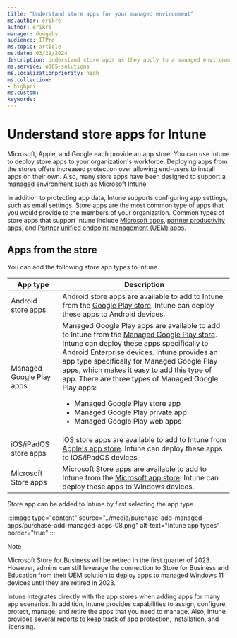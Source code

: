 ```yaml
---
title: "Understand store apps for your managed environment"
ms.author: erikre
author: erikre
manager: dougeby
audience: ITPro
ms.topic: article
ms.date: 03/29/2024
description: Understand store apps as they apply to a managed environment.
ms.service: o365-solutions
ms.localizationpriority: high
ms.collection:
- highpri
ms.custom:
keywords:
---
```


# Understand store apps for Intune

Microsoft, Apple, and Google each provide an app store. You can use Intune to deploy store apps to your organization's workforce. Deploying apps from the stores offers increased protection over allowing end-users to install apps on their own. Also, many store apps have been designed to support a managed environment such as Microsoft Intune. 

In addition to protecting app data, Intune supports configuring app settings, such as email settings. Store apps are the most common type of apps that you would provide to the members of your organization. Common types of store apps that support Intune include [Microsoft apps](/mem/intune/apps/apps-supported-intune-apps#microsoft-apps), [partner productivity apps](/mem/intune/apps/apps-supported-intune-apps#partner-productivity-apps), and [Partner unified endpoint management (UEM) apps](/mem/intune/apps/apps-supported-intune-apps#partner-uem-apps).

## Apps from the store

You can add the following store app types to Intune.

| App type | Description |
|---|---|
| Android store apps | Android store apps are available to add to Intune from the [Google Play store](https://play.google.com/store/apps). Intune can deploy these apps to Android devices. |
| Managed Google Play apps | Managed Google Play apps are available to add to Intune from the [Managed Google Play store](https://play.google.com/work). Intune can deploy these apps specifically to Android Enterprise devices. Intune provides an app type specifically for Managed Google Play apps, which makes it easy to add this type of app. There are three types of Managed Google Play apps:<ul><li>Managed Google Play store app</li><li>Managed Google Play private app</li><li>Managed Google Play web apps</li></ul>   |
| iOS/iPadOS store apps | iOS store apps are available to add to Intune from [Apple's app store](https://www.apple.com/app-store/). Intune can deploy these apps to iOS/iPadOS devices. | 
| Microsoft Store apps | Microsoft Store apps are available to add to Intune from the [Microsoft app store](https://apps.microsoft.com/store/apps). Intune can deploy these apps to Windows devices. |

Store app can be added to Intune by first selecting the app type.

:::image type="content" source="../media/purchase-add-managed-apps/purchase-add-managed-apps-08.png" alt-text="Intune app types" border="true" :::
 
> [!NOTE]
> Microsoft Store for Business will be retired in the first quarter of 2023. However, admins can still leverage the connection to Store for Business and Education from their UEM solution to deploy apps to managed Windows 11 devices until they are retired in 2023.

Intune integrates directly with the app stores when adding apps for many app scenarios. In addition, Intune provides capabilities to assign, configure, protect, manage, and retire the apps that you need to manage. Also, Intune provides several reports to keep track of app protection, installation, and licensing.
